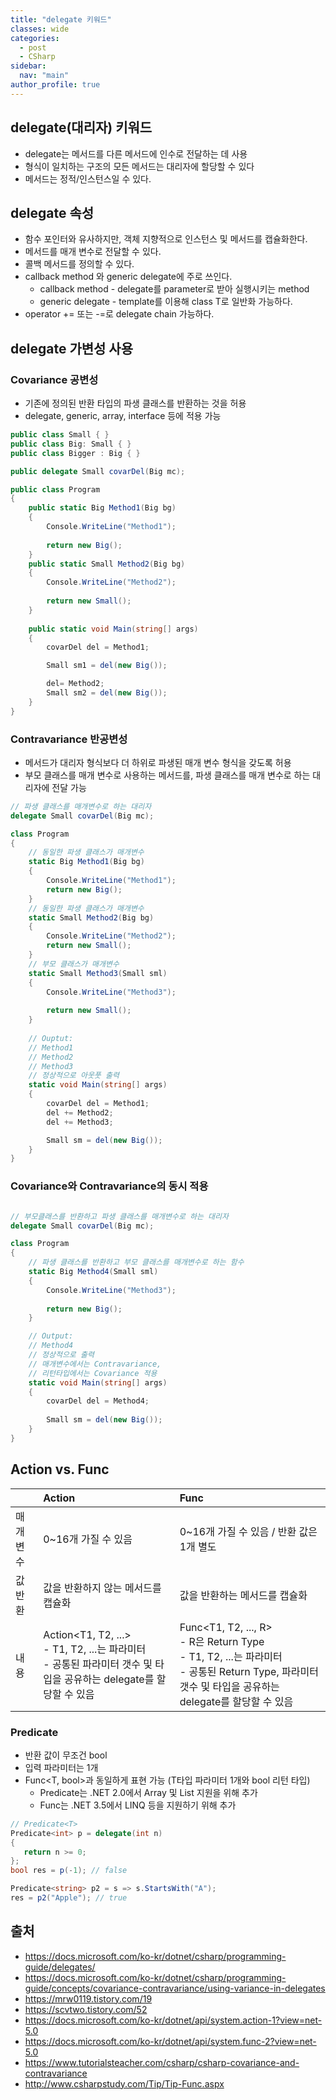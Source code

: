 ```yaml
---
title: "delegate 키워드"
classes: wide
categories: 
  - post
  - CSharp
sidebar:
  nav: "main"
author_profile: true
---
```

   
## delegate(대리자) 키워드
* delegate는 메서드를 다른 메서드에 인수로 전달하는 데 사용
* 형식이 일치하는 구조의 모든 메서드는 대리자에 할당할 수 있다
* 메서드는 정적/인스턴스일 수 있다. 
  
## delegate 속성
* 함수 포인터와 유사하지만, 객체 지향적으로 인스턴스 및 메서드를 캡슐화한다.
* 메서드를 매개 변수로 전달할 수 있다.
* 콜백 메서드를 정의할 수 있다.
* callback method 와 generic delegate에 주로 쓰인다.
  - callback method - delegate를 parameter로 받아 실행시키는 method
  - generic delegate - template를 이용해 class T로 일반화 가능하다.
* operator += 또는 -=로 delegate chain 가능하다.
  
## delegate 가변성 사용
  
### Covariance 공변성
- 기존에 정의된 반환 타입의 파생 클래스를 반환하는 것을 허용
- delegate, generic, array, interface 등에 적용 가능

```csharp
public class Small { }
public class Big: Small { }
public class Bigger : Big { }

public delegate Small covarDel(Big mc);

public class Program
{
    public static Big Method1(Big bg)
    {
        Console.WriteLine("Method1");
    
        return new Big();
    }
    public static Small Method2(Big bg)
    {
        Console.WriteLine("Method2");
    
        return new Small();
    }
        
    public static void Main(string[] args)
    {
        covarDel del = Method1;

        Small sm1 = del(new Big());

        del= Method2;
        Small sm2 = del(new Big());
    }
}
```  
  
### Contravariance 반공변성
- 메서드가 대리자 형식보다 더 하위로 파생된 매개 변수 형식을 갖도록 허용  
- 부모 클래스를 매개 변수로 사용하는 메서드를, 파생 클래스를 매개 변수로 하는 대리자에 전달 가능

```csharp
// 파생 클래스를 매개변수로 하는 대리자
delegate Small covarDel(Big mc);

class Program
{
    // 동일한 파생 클래스가 매개변수
    static Big Method1(Big bg)
    {
        Console.WriteLine("Method1");
        return new Big();
    }
    // 동일한 파생 클래스가 매개변수
    static Small Method2(Big bg)
    {
        Console.WriteLine("Method2");
        return new Small();
    }
    // 부모 클래스가 매개변수
    static Small Method3(Small sml)
    {
        Console.WriteLine("Method3");
        
        return new Small();
    }
    
    // Ouptut:
    // Method1
    // Method2
    // Method3
    // 정상적으로 아웃풋 출력
    static void Main(string[] args)
    {
        covarDel del = Method1;
        del += Method2;
        del += Method3;

        Small sm = del(new Big());
    }
}

```  

### Covariance와 Contravariance의 동시 적용

```csharp

// 부모클래스를 반환하고 파생 클래스를 매개변수로 하는 대리자
delegate Small covarDel(Big mc);

class Program
{
    // 파생 클래스를 반환하고 부모 클래스를 매개변수로 하는 함수
    static Big Method4(Small sml)
    {
        Console.WriteLine("Method3");
    
        return new Big();
    }

    // Output:
    // Method4
    // 정상적으로 출력
    // 매개변수에서는 Contravariance,
    // 리턴타입에서는 Covariance 적용
    static void Main(string[] args)
    {
        covarDel del = Method4;
    
        Small sm = del(new Big());
    }
}
```

## Action vs. Func

||Action|Func|
|:---|:---|:---|
|매개변수|0~16개 가질 수 있음|0~16개 가질 수 있음 / 반환 값은 1개 별도|
|값 반환|값을 반환하지 않는 메서드를 캡슐화|값을 반환하는 메서드를 캡슐화|
|내용|Action<T1, T2, ...> <br/>  - T1, T2, ...는 파라미터<br/>  - 공통된 파라미터 갯수 및 타입을 공유하는 delegate를 할당할 수 있음|Func<T1, T2, ..., R><br/>  - R은 Return Type<br/>  - T1, T2, ...는 파라미터<br/>  - 공통된 Return Type, 파라미터 갯수 및 타입을 공유하는 delegate를 할당할 수 있음|
  
### Predicate
* 반환 값이 무조건 bool 
* 입력 파라미터는 1개
* Func<T, bool>과 동일하게 표현 가능 (T타입 파라미터 1개와 bool 리턴 타입)
  * Predicate는 .NET 2.0에서 Array 및 List 지원을 위해 추가
  * Func는 .NET 3.5에서 LINQ 등을 지원하기 위해 추가

```csharp
// Predicate<T>
Predicate<int> p = delegate(int n)
{
   return n >= 0;
};
bool res = p(-1); // false

Predicate<string> p2 = s => s.StartsWith("A");
res = p2("Apple"); // true
```

## 출처
* <https://docs.microsoft.com/ko-kr/dotnet/csharp/programming-guide/delegates/>  
* <https://docs.microsoft.com/ko-kr/dotnet/csharp/programming-guide/concepts/covariance-contravariance/using-variance-in-delegates>
* <https://mrw0119.tistory.com/19>
* <https://scvtwo.tistory.com/52>
* <https://docs.microsoft.com/ko-kr/dotnet/api/system.action-1?view=net-5.0>
* <https://docs.microsoft.com/ko-kr/dotnet/api/system.func-2?view=net-5.0>
* <https://www.tutorialsteacher.com/csharp/csharp-covariance-and-contravariance>
* <http://www.csharpstudy.com/Tip/Tip-Func.aspx>
